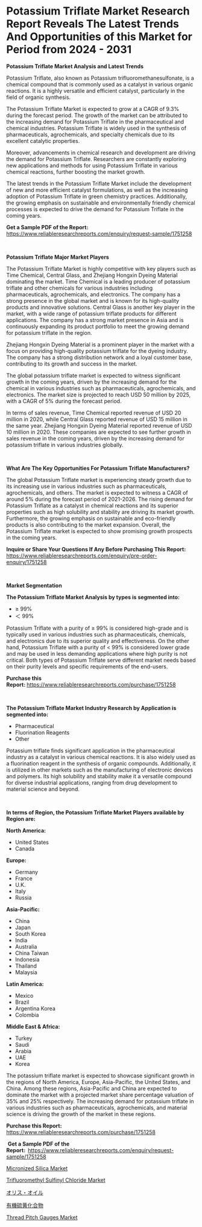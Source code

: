 <p><h1>Potassium Triflate Market Research Report Reveals The Latest Trends And Opportunities of this Market for Period from 2024 - 2031</h1></p><p><strong>Potassium Triflate Market Analysis and Latest Trends</strong></p>
<p><p>Potassium Triflate, also known as Potassium trifluoromethanesulfonate, is a chemical compound that is commonly used as a catalyst in various organic reactions. It is a highly versatile and efficient catalyst, particularly in the field of organic synthesis.</p><p>The Potassium Triflate Market is expected to grow at a CAGR of 9.3% during the forecast period. The growth of the market can be attributed to the increasing demand for Potassium Triflate in the pharmaceutical and chemical industries. Potassium Triflate is widely used in the synthesis of pharmaceuticals, agrochemicals, and specialty chemicals due to its excellent catalytic properties.</p><p>Moreover, advancements in chemical research and development are driving the demand for Potassium Triflate. Researchers are constantly exploring new applications and methods for using Potassium Triflate in various chemical reactions, further boosting the market growth.</p><p>The latest trends in the Potassium Triflate Market include the development of new and more efficient catalyst formulations, as well as the increasing adoption of Potassium Triflate in green chemistry practices. Additionally, the growing emphasis on sustainable and environmentally friendly chemical processes is expected to drive the demand for Potassium Triflate in the coming years.</p></p>
<p><strong>Get a Sample PDF of the Report:&nbsp;</strong> <a href="https://www.reliableresearchreports.com/enquiry/request-sample/1751258">https://www.reliableresearchreports.com/enquiry/request-sample/1751258</a></p>
<p>&nbsp;</p>
<p><strong>Potassium Triflate Major Market Players</strong></p>
<p><p>The Potassium Triflate Market is highly competitive with key players such as Time Chemical, Central Glass, and Zhejiang Hongxin Dyeing Material dominating the market. Time Chemical is a leading producer of potassium triflate and other chemicals for various industries including pharmaceuticals, agrochemicals, and electronics. The company has a strong presence in the global market and is known for its high-quality products and innovative solutions. Central Glass is another key player in the market, with a wide range of potassium triflate products for different applications. The company has a strong market presence in Asia and is continuously expanding its product portfolio to meet the growing demand for potassium triflate in the region. </p><p>Zhejiang Hongxin Dyeing Material is a prominent player in the market with a focus on providing high-quality potassium triflate for the dyeing industry. The company has a strong distribution network and a loyal customer base, contributing to its growth and success in the market. </p><p>The global potassium triflate market is expected to witness significant growth in the coming years, driven by the increasing demand for the chemical in various industries such as pharmaceuticals, agrochemicals, and electronics. The market size is projected to reach USD 50 million by 2025, with a CAGR of 5% during the forecast period. </p><p>In terms of sales revenue, Time Chemical reported revenue of USD 20 million in 2020, while Central Glass reported revenue of USD 15 million in the same year. Zhejiang Hongxin Dyeing Material reported revenue of USD 10 million in 2020. These companies are expected to see further growth in sales revenue in the coming years, driven by the increasing demand for potassium triflate in various industries globally.</p></p>
<p>&nbsp;</p>
<p><strong>What Are The Key Opportunities For Potassium Triflate Manufacturers?</strong></p>
<p><p>The global Potassium Triflate market is experiencing steady growth due to its increasing use in various industries such as pharmaceuticals, agrochemicals, and others. The market is expected to witness a CAGR of around 5% during the forecast period of 2021-2026. The rising demand for Potassium Triflate as a catalyst in chemical reactions and its superior properties such as high solubility and stability are driving its market growth. Furthermore, the growing emphasis on sustainable and eco-friendly products is also contributing to the market expansion. Overall, the Potassium Triflate market is expected to show promising growth prospects in the coming years.</p></p>
<p><strong>Inquire or Share Your Questions If Any Before Purchasing This Report:</strong> <a href="https://www.reliableresearchreports.com/enquiry/pre-order-enquiry/1751258">https://www.reliableresearchreports.com/enquiry/pre-order-enquiry/1751258</a></p>
<p>&nbsp;</p>
<p><strong>Market Segmentation</strong></p>
<p><strong>The Potassium Triflate Market Analysis by types is segmented into:</strong></p>
<p><ul><li>≥ 99%</li><li>＜ 99%</li></ul></p>
<p><p>Potassium Triflate with a purity of ≥ 99% is considered high-grade and is typically used in various industries such as pharmaceuticals, chemicals, and electronics due to its superior quality and effectiveness. On the other hand, Potassium Triflate with a purity of < 99% is considered lower grade and may be used in less demanding applications where high purity is not critical. Both types of Potassium Triflate serve different market needs based on their purity levels and specific requirements of the end-users.</p></p>
<p><strong>Purchase this Report:&nbsp;</strong><a href="https://www.reliableresearchreports.com/purchase/1751258">https://www.reliableresearchreports.com/purchase/1751258</a></p>
<p>&nbsp;</p>
<p><strong>The Potassium Triflate Market Industry Research by Application is segmented into:</strong></p>
<p><ul><li>Pharmaceutical</li><li>Fluorination Reagents</li><li>Other</li></ul></p>
<p><p>Potassium triflate finds significant application in the pharmaceutical industry as a catalyst in various chemical reactions. It is also widely used as a fluorination reagent in the synthesis of organic compounds. Additionally, it is utilized in other markets such as the manufacturing of electronic devices and polymers. Its high solubility and stability make it a versatile compound for diverse industrial applications, ranging from drug development to material science and beyond.</p></p>
<p>&nbsp;</p>
<p><strong>In terms of Region, the Potassium Triflate Market Players available by Region are:</strong></p>
<p>
    <p> <strong> North America: </strong>
        <ul>
            <li>United States</li>
            <li>Canada</li>
        </ul>
        </p> 
    <p> <strong> Europe: </strong>
        <ul>
            <li>Germany</li>
            <li>France</li>
            <li>U.K.</li>
            <li>Italy</li>
            <li>Russia</li>
        </ul>
        </p> 
    <p> <strong> Asia-Pacific: </strong>
        <ul>
            <li>China</li>
            <li>Japan</li>
            <li>South Korea</li>
            <li>India</li>
            <li>Australia</li>
            <li>China Taiwan</li>
            <li>Indonesia</li>
            <li>Thailand</li>
            <li>Malaysia</li>
        </ul>
        </p> 
    <p> <strong> Latin America: </strong>
        <ul>
            <li>Mexico</li>
            <li>Brazil</li>
            <li>Argentina Korea</li>
            <li>Colombia</li>
        </ul>
        </p> 
    <p> <strong> Middle East & Africa: </strong>
        <ul>
            <li>Turkey</li>
            <li>Saudi</li>
            <li>Arabia</li>
            <li>UAE</li>
            <li>Korea</li>
        </ul>
    </p>
    </p>
<p><p>The potassium triflate market is expected to showcase significant growth in the regions of North America, Europe, Asia-Pacific, the United States, and China. Among these regions, Asia-Pacific and China are expected to dominate the market with a projected market share percentage valuation of 35% and 25% respectively. The increasing demand for potassium triflate in various industries such as pharmaceuticals, agrochemicals, and material science is driving the growth of the market in these regions.</p></p>
<p><strong>Purchase this Report: </strong><a href="https://www.reliableresearchreports.com/purchase/1751258">https://www.reliableresearchreports.com/purchase/1751258</a></p>
<p>&nbsp;<strong>Get a Sample PDF of the Report:&nbsp;&nbsp;</strong><a href="https://www.reliableresearchreports.com/enquiry/request-sample/1751258">https://www.reliableresearchreports.com/enquiry/request-sample/1751258</a></p>
<p><strong></strong></p>
<p><p><a href="https://issuu.com/reportprime-2/docs/micronized-silica-market-size-2030.pptx">Micronized Silica Market</a></p><p><a href="https://github.com/joannagoyvaerts/Market-Research-Report-List-1/blob/main/trifluoromethyl-sulfinyl-chloride-market.md">Trifluoromethyl Sulfinyl Chloride Market</a></p><p><a href="https://github.com/lrlmopnhwd79300/Market-Research-Report-List-1/blob/main/3197085191300.md">オリス・オイル</a></p><p><a href="https://github.com/wkuactfdzwizk06/Market-Research-Report-List-1/blob/main/1824648191299.md">有機硫黄化合物</a></p><p><a href="https://issuu.com/reportprime-2/docs/thread-pitch-gauges-market-size-2030.pptx">Thread Pitch Gauges Market</a></p></p>